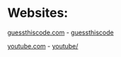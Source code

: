 # Websites:

[guessthiscode.com](guessthiscode.com) - [guessthiscode](guessthiscode/)

[youtube.com](youtube.com) - [youtube/](youtube/)


